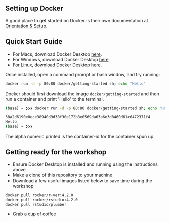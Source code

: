 ## Setting up Docker


A good place to get started on Docker is their own documentation at [Orientation & Setup](https://docs.docker.com/get-started/).

## Quick Start Guide

- For Macs, download Docker Desktop [here](https://docs.docker.com/desktop/mac/install/).
- For Windows, download Docker Desktop [here](https://docs.docker.com/desktop/windows/install/).
- For Linux, download Docker Desktop [here](https://docs.docker.com/desktop/linux/install/).

Once installed, open a command prompt or bash window, and try running:

```sh
docker run -d -p 80:80 docker/getting-started sh; echo "Hello"
```

Docker should first download the image `docker/getting-started` and then run a container and print 'Hello' to the terminal.

```sh
(base) ~ ❯❯❯ docker run -d -p 80:80 docker/getting-started sh; echo "Hello"

38a2d6190e0ece38940d9d38f30e172b8e0569da63a6e3d8460d61c6472371f4
Hello
(base) ~ ❯❯❯
```

The alpha numeric printed is the container-id for the container spun up.

## Getting ready for the workshop

- Ensure Docker Desktop is installed and running using the instructions above
- Make a clone of this repository to your machine
- Download a few useful images listed below to save time during the workshop

```sh
docker pull rocker/r-ver:4.2.0
docker pull rocker/rstudio:4.2.0
docker pull rstudio/plumber
```

- Grab a cup of coffee
